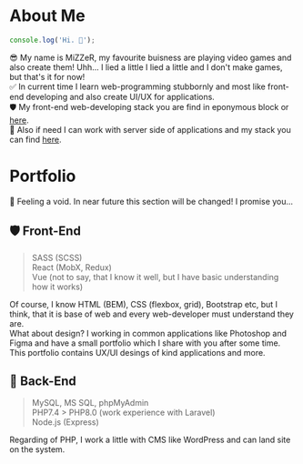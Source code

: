 # About Me
```js
console.log('Hi. 👋');
```
😎 My name is MiZZeR, my favourite buisness are playing video games and also create them! Uhh... I lied a little I lied a little and I don't make games, but that's it for now!  
✅ In current time I learn web-programming stubbornly and most like front-end developing and also create UI/UX for applications.  
🛡 My front-end web-developing stack you are find in eponymous block or [here](https://github.com/realMiZZeR/realMiZZeR/blob/main/README.md#-front-end).  
🔧 Also if need I can work with server side of applications and my stack you can find [here](https://github.com/realMiZZeR/realMiZZeR/blob/main/README.md#-back-end).

# Portfolio
🤔 Feeling a void. In near future this section will be changed! I promise you...

## 🛡 Front-End
> SASS (SCSS)  
> React (MobX, Redux)  
> Vue (not to say, that I know it well, but I have basic understanding how it works)
  
Of course, I know HTML (BEM), CSS (flexbox, grid), Bootstrap etc, but I think, that it is base of web and every web-developer must understand they are.   
What about design? I working in common applications like Photoshop and Figma and have a small portfolio which I share with you after some time. This portfolio contains UX/UI desings of kind applications and more.

## 🔧 Back-End
> MySQL, MS SQL, phpMyAdmin  
> PHP7.4 > PHP8.0 (work experience with Laravel)  
> Node.js (Express)
   
Regarding of PHP, I work a little with CMS like WordPress and can land site on the system.
